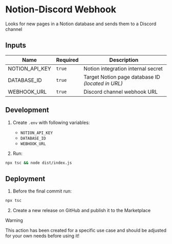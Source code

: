 # Notion-Discord Webhook

Looks for new pages in a Notion database and sends them to a Discord channel

## Inputs

| Name           | Required | Description                                       |
| -------------- | -------- | ------------------------------------------------- |
| NOTION_API_KEY | `true`   | Notion integration internal secret                |
| DATABASE_ID    | `true`   | Target Notion page database ID _(located in URL)_ |
| WEBHOOK_URL    | `true`   | Discord channel webhook URL                       |

## Development

1. Create `.env` with following variables:

   - `NOTION_API_KEY`
   - `DATABASE_ID`
   - `WEBHOOK_URL`

2. Run:

```bash
npx tsc && node dist/index.js
```

## Deployment

1. Before the final commit run:

```bash
npx tsc
```

2. Create a new release on GitHub and publish it to the Marketplace

> [!WARNING]
>
> This action has been created for a specific use case and should be adjusted for your own needs before using it!
